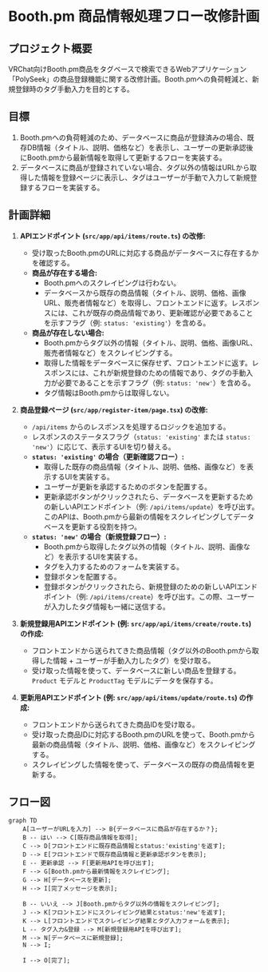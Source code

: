 # Booth.pm 商品情報処理フロー改修計画

## プロジェクト概要
VRChat向けBooth.pm商品をタグベースで検索できるWebアプリケーション「PolySeek」の商品登録機能に関する改修計画。Booth.pmへの負荷軽減と、新規登録時のタグ手動入力を目的とする。

## 目標
1.  Booth.pmへの負荷軽減のため、データベースに商品が登録済みの場合、既存DB情報（タイトル、説明、価格など）を表示し、ユーザーの更新承認後にBooth.pmから最新情報を取得して更新するフローを実装する。
2.  データベースに商品が登録されていない場合、タグ以外の情報はURLから取得した情報を登録ページに表示し、タグはユーザーが手動で入力して新規登録するフローを実装する。

## 計画詳細

1.  **APIエンドポイント (`src/app/api/items/route.ts`) の改修:**
    *   受け取ったBooth.pmのURLに対応する商品がデータベースに存在するかを確認する。
    *   **商品が存在する場合:**
        *   Booth.pmへのスクレイピングは行わない。
        *   データベースから既存の商品情報（タイトル、説明、価格、画像URL、販売者情報など）を取得し、フロントエンドに返す。レスポンスには、これが既存の商品情報であり、更新確認が必要であることを示すフラグ（例: `status: 'existing'`）を含める。
    *   **商品が存在しない場合:**
        *   Booth.pmからタグ以外の情報（タイトル、説明、価格、画像URL、販売者情報など）をスクレイピングする。
        *   取得した情報をデータベースに保存せず、フロントエンドに返す。レスポンスには、これが新規登録のための情報であり、タグの手動入力が必要であることを示すフラグ（例: `status: 'new'`）を含める。
        *   タグ情報はBooth.pmからは取得しない。

2.  **商品登録ページ (`src/app/register-item/page.tsx`) の改修:**
    *   `/api/items` からのレスポンスを処理するロジックを追加する。
    *   レスポンスのステータスフラグ（`status: 'existing'` または `status: 'new'`）に応じて、表示するUIを切り替える。
    *   **`status: 'existing'` の場合（更新確認フロー）:**
        *   取得した既存の商品情報（タイトル、説明、価格、画像など）を表示するUIを実装する。
        *   ユーザーが更新を承認するためのボタンを配置する。
        *   更新承認ボタンがクリックされたら、データベースを更新するための新しいAPIエンドポイント（例: `/api/items/update`）を呼び出す。このAPIは、Booth.pmから最新の情報をスクレイピングしてデータベースを更新する役割を持つ。
    *   **`status: 'new'` の場合（新規登録フロー）:**
        *   Booth.pmから取得したタグ以外の情報（タイトル、説明、画像など）を表示するUIを実装する。
        *   タグを入力するためのフォームを実装する。
        *   登録ボタンを配置する。
        *   登録ボタンがクリックされたら、新規登録のための新しいAPIエンドポイント（例: `/api/items/create`）を呼び出す。この際、ユーザーが入力したタグ情報も一緒に送信する。

3.  **新規登録用APIエンドポイント (例: `src/app/api/items/create/route.ts`) の作成:**
    *   フロントエンドから送られてきた商品情報（タグ以外のBooth.pmから取得した情報 + ユーザーが手動入力したタグ）を受け取る。
    *   受け取った情報を使って、データベースに新しい商品を登録する。`Product` モデルと `ProductTag` モデルにデータを保存する。

4.  **更新用APIエンドポイント (例: `src/app/api/items/update/route.ts`) の作成:**
    *   フロントエンドから送られてきた商品IDを受け取る。
    *   受け取った商品IDに対応するBooth.pmのURLを使って、Booth.pmから最新の商品情報（タイトル、説明、価格、画像など）をスクレイピングする。
    *   スクレイピングした情報を使って、データベースの既存の商品情報を更新する。

## フロー図

```mermaid
graph TD
    A[ユーザーがURLを入力] --> B{データベースに商品が存在するか？};
    B -- はい --> C[既存商品情報を取得];
    C --> D[フロントエンドに既存商品情報とstatus:'existing'を返す];
    D --> E[フロントエンドで既存商品情報と更新承認ボタンを表示];
    E -- 更新承認 --> F[更新用APIを呼び出す];
    F --> G[Booth.pmから最新情報をスクレイピング];
    G --> H[データベースを更新];
    H --> I[完了メッセージを表示];

    B -- いいえ --> J[Booth.pmからタグ以外の情報をスクレイピング];
    J --> K[フロントエンドにスクレイピング結果とstatus:'new'を返す];
    K --> L[フロントエンドでスクレイピング結果とタグ入力フォームを表示];
    L -- タグ入力&登録 --> M[新規登録用APIを呼び出す];
    M --> N[データベースに新規登録];
    N --> I;

    I --> O[完了];